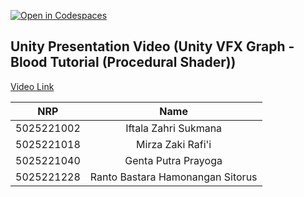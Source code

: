 [![Open in Codespaces](https://classroom.github.com/assets/launch-codespace-2972f46106e565e64193e422d61a12cf1da4916b45550586e14ef0a7c637dd04.svg)](https://classroom.github.com/open-in-codespaces?assignment_repo_id=16523270)

## Unity Presentation Video (Unity VFX Graph - Blood Tutorial (Procedural Shader))
[Video Link](https://www.youtube.com/watch?v=IVj7-usBxHo)

|    NRP     |      Name      |
| :--------: | :------------: |
| 5025221002 | Iftala Zahri Sukmana |
| 5025221018 | Mirza Zaki Rafi'i |
| 5025221040 | Genta Putra Prayoga |
| 5025221228 | Ranto Bastara Hamonangan Sitorus |
